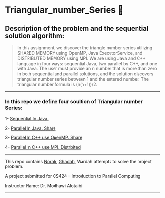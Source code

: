 # Triangular_number_Series :small_red_triangle:

## Description of the problem and the sequential solution algorithm:
>In this assignment, we discover the triangle number series utilizing SHARED MEMORY using OpenMP, Java ExecutorService, and DISTRIBUTED MEMORY using MPI. We are using Java and C++ language in four ways: sequential Java, two parallel by C++, and one with Java. The user must provide an n number that is more than zero in both sequential and parallel solutions, and the solution discovers triangular number series between 1 and the entered number. The triangular number formula is (n(n+1))/2. 
--------------------------------------------------------------------------------------------------

### In this repo we define four soultion of Triangular number Series:
1- [Sequential In Java.](https://github.com/NorahFahad/Triangular_number_Series/blob/main/TriangularS.java)

2- [Parallel In Java. Share](https://github.com/NorahFahad/Triangular_number_Series/blob/main/Triangular.java)

3- [Parallel In C++ use OpenMP. Share](https://github.com/NorahFahad/Triangular_number_Series/blob/main/TiangularOpenMP.cpp)

4- [Parallel In C++ use MPI. Distrbited](https://github.com/NorahFahad/Triangular_number_Series/blob/main/triangularMPI.cpp)

---------------------------------------------------------------------------------------------------------

This repo contains  [Norah](https://github.com/NorahFahad), [Ghadah](https://github.com/ghada233), Wardah attempts to solve the project problem.

A project submitted for CS424 – Introduction to Parallel Computing

Instructor Name: Dr. Modhawi Alotaibi

-------------------------------------------------


